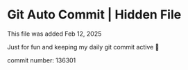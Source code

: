 # Git Auto Commit | Hidden File

This file was added Feb 12, 2025

Just for fun and keeping my daily git commit active 🤪

commit number: 136301
